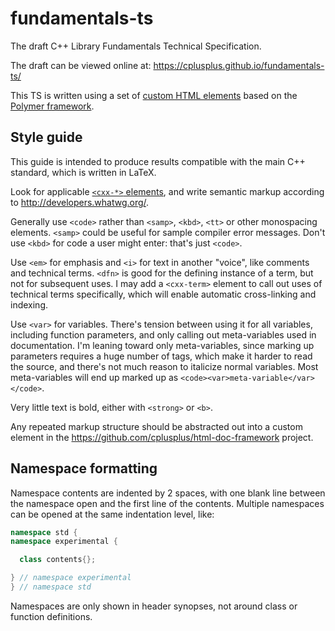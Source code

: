 fundamentals-ts
===============

The draft C++ Library Fundamentals Technical Specification.

The draft can be viewed online at: https://cplusplus.github.io/fundamentals-ts/

This TS is written using a set of [custom HTML elements](https://github.com/cplusplus/html-doc-framework)
based on the [Polymer framework](http://www.polymer-project.org/).


Style guide
-----------

This guide is intended to produce results compatible with the main C++
standard, which is written in LaTeX.

Look for applicable [`<cxx-*>` elements](https://github.com/cplusplus/html-doc-framework),
and write semantic markup according to http://developers.whatwg.org/.

Generally use `<code>` rather than `<samp>`, `<kbd>`, `<tt>` or other
monospacing elements. `<samp>` could be useful for sample compiler
error messages.  Don't use `<kbd>` for code a user might enter: that's
just `<code>`.

Use `<em>` for emphasis and `<i>` for text in another "voice", like
comments and technical terms.  `<dfn>` is good for the defining
instance of a term, but not for subsequent uses. I may add a
`<cxx-term>` element to call out uses of technical terms specifically,
which will enable automatic cross-linking and indexing.

Use `<var>` for variables. There's tension between using it for all
variables, including function parameters, and only calling out
meta-variables used in documentation.  I'm leaning toward only
meta-variables, since marking up parameters requires a huge number of
tags, which make it harder to read the source, and there's not much
reason to italicize normal variables.  Most meta-variables will end up
marked up as `<code><var>meta-variable</var></code>`.

Very little text is bold, either with `<strong>` or `<b>`.

Any repeated markup structure should be abstracted out into a custom
element in the https://github.com/cplusplus/html-doc-framework project.


Namespace formatting
--------------------

Namespace contents are indented by 2 spaces, with one blank line
between the namespace open and the first line of the contents.
Multiple namespaces can be opened at the same indentation level, like:

```c++
namespace std {
namespace experimental {

  class contents{};

} // namespace experimental
} // namespace std
```

Namespaces are only shown in header synopses, not around class or
function definitions.
